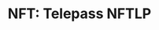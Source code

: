 ---
title: "NFT: Telepass NFTLP"
publishdate: 2022-12-01
description:  "Take a ride to the future with Telepass utility NFTs and enjoy your meta-perks in the real world"
type: page
topic: project
tags: ["nft","web3","telepass"]
link: "https://nft.telepass.com"
image: "/images/nftlp.jpg"
---